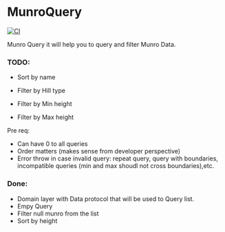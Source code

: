 # MunroQuery

[![CI](https://github.com/danielbastidasr/MunroQuery/actions/workflows/CI.yml/badge.svg)](https://github.com/danielbastidasr/MunroQuery/actions/workflows/CI.yml)

Munro Query it will help you to query and filter Munro Data.


### TODO:

- Sort by name

- Filter by Hill type
- Filter by Min height
- Filter by Max height

Pre req: 
- Can have 0 to all queries
- Order matters (makes sense from developer perspective)
- Error throw in case invalid query:  repeat query, query with boundaries, incompatible queries (min and max shoudl not cross boundaries),etc.


### Done:

- Domain layer with Data protocol that will be used to Query list.
- Empy Query
- Filter null munro from the list
- Sort by height
